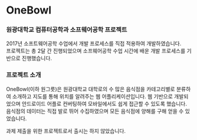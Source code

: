 # OneBowl  
### 원광대학교 컴퓨터공학과 소프웨어공학 프로젝트
  2017년 소프트웨어공학 수업에서 개발 프로세스를 직접 적용하여 개발하였습니다.  
  프로젝트는 총 2달 간 진행되었으며 소프웨어공학 수업 시간에 배운 개발 프로세스를 기반으로 진행했습니다.
  
### 프로젝트 소개
  OneBowl(이하 원그릇)은 원광대학교 대학로의 수 많은 음식점을 카테고리별로 분류하여 소개하고 지도를 통해 위치를 알려주는 웹 어플리케이션입니다.
  웹 기반으로 개발되었으며 안드로이드 어플로 컨버팅하여 모바일에서도 쉽게 접근할 수 있도록 했습니다.
  음식점의 데이터는 직접 발로 뛰어 수집하였으며 모든 음식점에 양해를 구해 얻을 수 있었습니다.  
    
 과제 제출을 위한 프로젝트로서 출시는 하지 않았습니다.
